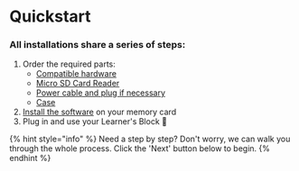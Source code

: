 # Quickstart

### **All installations share a series of steps:**

1. Order the required parts:&#x20;
   * [Compatible hardware](picking-hardware.md)
   * [Micro SD Card Reader](picking-a-micro-sd-card-and-sd-card-reader.md)
   * [Power cable and plug if necessary](picking-a-power-supply.md)
   * [Case](buying-vs-printing-your-own-case.md)
2. [Install the software](installation.md) on your memory card
3. Plug in and use your Learner's Block :tada:&#x20;

{% hint style="info" %}
Need a step by step? Don't worry, we can walk you through the whole process. Click the 'Next' button below to begin.&#x20;
{% endhint %}

